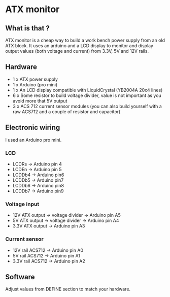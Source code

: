 # ATX monitor

## What is that ?
ATX monitor is a cheap way to build a work bench power supply from an old ATX block. It uses an arduino and a LCD display to monitor and display output values (both voltage and current) from 3.3V, 5V and 12V rails.


## Hardware

* 1 x ATX power supply
* 1 x Arduino (pro mini)
* 1 x An LCD display compatible with LiquidCrystal (YB2004A 20x4 lines)
* 6 x Some resistor to build voltage divider, value is not important as you avoid more that 5V output
* 3 x ACS 712 current sensor modules (you can also build yourself with a raw ACS712 and a couple of resistor and capacitor)


## Electronic wiring

I used an Arduino pro mini.

### LCD
* LCDRs   -> Arduino pin 4
* LCDEn   -> Arduino pin 5
* LCDDb4  -> Arduino pin6
* LCDDb5  -> Arduino pin7
* LCDDb6  -> Arduino pin8
* LCDDb7  -> Arduino pin9

### Voltage input
* 12V ATX output  -> voltage divider -> Arduino pin A5
* 5V ATX output   -> voltage divider -> Arduino pin A4
* 3.3V ATX output ->                    Arduino pin A3


### Current sensor
* 12V rail ACS712  -> Arduino pin A0
* 5V rail ACS712   -> Arduino pin A1
* 3.3V rail ACS712 -> Arduino pin A2


## Software

Adjust values from DEFINE section to match your hardware.
